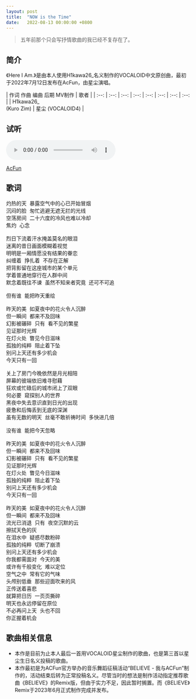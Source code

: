 ```yaml
---
layout: post
title:  "NOW is the Time"
date:   2022-08-13 00:00:00 +0800
---
```


>  五年前那个只会写抒情歌曲的我已经不复存在了。

## 简介

《Here I Am.》是由本人使用H1kawa26_名义制作的VOCALOID中文原创曲，最初于2022年7月12日发布在AcFun，由星尘演唱。

| 作词 作曲 编曲 后期 MV制作 | 歌者 |
| :--: | :--: | :--: | :--: | :--: | :--: | :--: | :--: | 
| H1kawa26_<br>(Kuro Zim) | 星尘 (VOCALOID4) |

## 试听

<audio controls>
	<source src="/assets/audio/song08.mp3" type="audio/mp3">
</audio>

[AcFun](http://www.acfun.cn/v/36373326)

## 歌词

<pre>
灼热的天 暴露空气中的心已开始冒烟
沉闷的脸 匆忙逃避无遮无拦的光线
空荡房间 二十六度的冷风也难以冷却
焦灼 心念

烈日下流着汗水掩盖莫名的眼泪
迷离的昔日画面模糊着视觉
明明是一厢情愿没有结果的眷恋
纠缠着 挣扎着 不存在正解
把背影留在这座城市的某个单元
学着普通地穿行在人群中间
默念着既往不谏 虽然不知来者究竟 还可不可追

但有谁 能把昨天重绘

昨天的美 如夏夜中的花火令人沉醉
但一瞬间 都来不及回味
幻影被碾碎 只有 看不见的繁星
见证那时光辉
在灯火处 瞥见今日滋味
孤独的纯粹 阻止着下坠
别问上天还有多少机会
今天只有一回

关上了房门今晚依然是月光相陪
屏幕的彼端依旧难寻慰藉
狂欢或忙碌后的城市闭上了双眼
何必要 窥探别人的世界
黑夜中失去意识直到日光的出现
疲惫和后悔丢到无底的深渊
虽有无数的明天 丝毫不敢祈祷时间 多快进几倍

没有谁 能把今天忽略

昨天的美 如夏夜中的花火令人沉醉
但一瞬间 都来不及回味
幻影被碾碎 只有 看不见的繁星
见证那时光辉
在灯火处 瞥见今日滋味
孤独的纯粹 阻止着下坠
别问上天还有多少机会
今天只有一回

昨天的美 如夏夜中的花火令人沉醉
但一瞬间 都来不及回味
流光已消退 只有 夜空沉默的云
擦拭天色的灰
在泪水中 疑惑尽数粉碎
孤独的纯粹 切断了崩溃
别问上天还有多少机会
你我都需面对 今天的美
或许有千般变化 难以定位
空气之中 常有它的气味
头颅别低垂 那些迎面吹来的风
正传送着喜悲
就算把日历 一页页撕碎
明天也永远停留在原位
不必再问上天 头也不回
你正握着机会 
</pre>

## 歌曲相关信息

* 本作是目前为止本人最后一首用VOCALOID星尘制作的歌曲，也是第三首以星尘生日名义投稿的歌曲。
* 本作最初是为ACFun官方举办的音乐舞蹈征稿活动“BELIEVE - 我与ACFun”制作的，活动结束后转为正常投稿名义。尽管当时的想法是制作活动指定推荐歌曲《BELIEVE》的Remix版，但由于实力不足，因此暂时搁置。而《BELIEVE》Remix于2023年6月正式制作完成并发布。